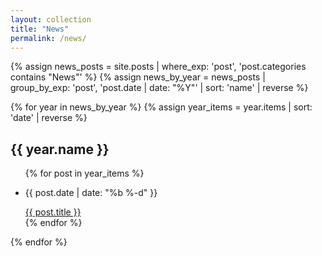 ```yaml
---
layout: collection
title: "News"
permalink: /news/
---
```

{% assign news_posts = site.posts | where_exp: 'post', 'post.categories contains "News"' %}
{% assign news_by_year = news_posts | group_by_exp: 'post', 'post.date | date: "%Y"' | sort: 'name' | reverse %}

<div class="collection collection--news">
  {% for year in news_by_year %}
  {% assign year_items = year.items | sort: 'date' | reverse %}
  <section class="collection__year">
    <h2 class="collection__heading">{{ year.name }}</h2>
    <ul class="collection-list">
      {% for post in year_items %}
      <li class="collection-list__item">
        <div class="collection-list__newsdate">
          <p class="collection-list__date">
            <time datetime="{{ post.date | date_to_xmlschema }}">{{ post.date | date: "%b %-d" }}</time>
          </p>
        </div>
        <div class="collection-list__meta">
          <a class="collection-list__title" href="{{ post.url | relative_url }}">{{ post.title }}</a>
        </div>
      </li>
      {% endfor %}
    </ul>
  </section>
  {% endfor %}
</div>
